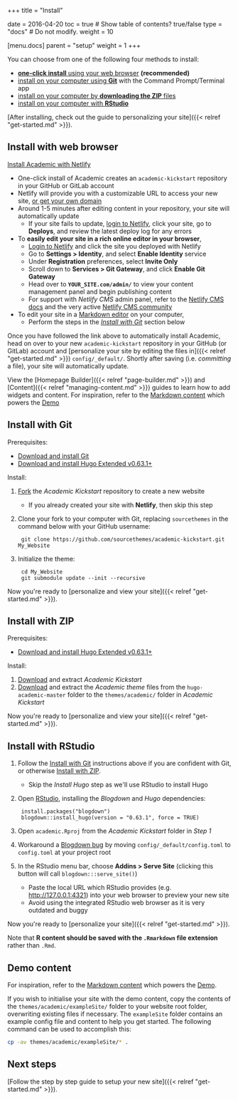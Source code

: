 +++
title = "Install"

date = 2016-04-20
toc = true  # Show table of contents? true/false
type = "docs"  # Do not modify.
weight = 10

[menu.docs]
  parent = "setup"
  weight = 1
+++

You can choose from one of the following four methods to install:

* [**one-click install** using your web browser](#install-with-web-browser) **(recommended)**
* [install on your computer using **Git**](#install-with-git) with the Command Prompt/Terminal app
* [install on your computer by **downloading the ZIP** files](#install-with-zip)
* [install on your computer with **RStudio**](#install-with-rstudio)

[After installing, check out the guide to personalizing your site]({{< relref "get-started.md" >}}).

## Install with web browser

[Install Academic with Netlify](https://app.netlify.com/start/deploy?repository=https://github.com/sourcethemes/academic-kickstart)

  * One-click install of Academic creates an `academic-kickstart` repository in your GitHub or GitLab account
  * Netlify will provide you with a customizable URL to access your new site, [or get your own domain](https://sourcethemes.com/academic/docs/domain/)
  * Around 1-5 minutes after editing content in your repository, your site will automatically update
    - If your site fails to update, [login to Netlify](https://www.netlify.com/), click your site, go to **Deploys**, and review the latest deploy log for any errors
  * To **easily edit your site in a rich online editor in your browser**,
    - [Login to Netlify](https://www.netlify.com/) and click the site you deployed with Netlify
    - Go to **Settings > Identity**, and select **Enable Identity** service
    - Under **Registration** preferences, select **Invite Only**
    - Scroll down to **Services > Git Gateway**, and click **Enable Git Gateway**
    - Head over to **`YOUR_SITE.com/admin/`** to view your content management panel and begin publishing content
    - For support with _Netlify CMS_ admin panel, refer to the [Netlify CMS docs](https://www.netlifycms.org/docs/add-to-your-site/#authentication) and the very active [Netlify CMS community](https://www.netlifycms.org/community/)
  * To edit your site in a [Markdown editor](https://www.typora.io) on your computer,
    - Perform the steps in the [*Install with Git*](#install-with-git) section below

Once you have followed the link above to automatically install Academic, head on over to your new `academic-kickstart` repository in your GitHub (or GitLab) account and [personalize your site by editing the files in]({{< relref "get-started.md" >}}) `config/_default/`. Shortly after saving (i.e. *committing* a file), your site will automatically update.
   
View the [Homepage Builder]({{< relref "page-builder.md" >}}) and [Content]({{< relref "managing-content.md" >}}) guides to learn how to add widgets and content. For inspiration, refer to the [Markdown content](https://github.com/gcushen/hugo-academic/tree/master/exampleSite) which powers the [Demo](https://academic-demo.netlify.com/)

## Install with Git

Prerequisites:

* [Download and install Git](https://git-scm.com/downloads)
* [Download and install Hugo Extended v0.63.1+](https://gohugo.io/getting-started/installing/#quick-install)

Install:

1. [Fork](https://github.com/sourcethemes/academic-kickstart#fork-destination-box) the *Academic Kickstart* repository to create a new website
   * If you already created your site with **Netlify**, then skip this step
2. Clone your fork to your computer with Git, replacing `sourcethemes` in the command below with your GitHub username:

        git clone https://github.com/sourcethemes/academic-kickstart.git My_Website

3. Initialize the theme:

        cd My_Website
        git submodule update --init --recursive

Now you're ready to [personalize and view your site]({{< relref "get-started.md" >}}).

## Install with ZIP

Prerequisites:

* [Download and install Hugo Extended v0.63.1+](https://gohugo.io/getting-started/installing/#quick-install)

Install:

1. [Download](https://github.com/sourcethemes/academic-kickstart/archive/master.zip) and extract *Academic Kickstart*
2. [Download](https://github.com/gcushen/hugo-academic/archive/master.zip) and extract the *Academic theme* files from the `hugo-academic-master` folder to the `themes/academic/` folder in *Academic Kickstart*

Now you're ready to [personalize and view your site]({{< relref "get-started.md" >}}).

## Install with RStudio

1. Follow the [Install with Git](#install-with-git) instructions above if you are confident with Git, or otherwise [Install with ZIP](#install-with-zip).
   - Skip the *Install Hugo* step as we'll use RStudio to install Hugo
2. Open [RStudio](https://www.rstudio.com/products/rstudio/), installing the *Blogdown* and *Hugo* dependencies:

        install.packages("blogdown")
        blogdown::install_hugo(version = "0.63.1", force = TRUE)

3. Open `academic.Rproj` from the *Academic Kickstart* folder in *Step 1*

4. Workaround a [Blogdown bug](https://github.com/rstudio/blogdown/issues/359) by moving `config/_default/config.toml` to `config.toml` at your project root

5. In the RStudio menu bar, choose **Addins > Serve Site** (clicking this button will call `blogdown:::serve_site()`)
   - Paste the local URL which RStudio provides (e.g. http://127.0.0.1:4321) into your web browser to preview your new site
   - Avoid using the integrated RStudio web browser as it is very outdated and buggy

Now you're ready to [personalize your site]({{< relref "get-started.md" >}}).

Note that **R content should be saved with the `.Rmarkdown` file extension** rather than `.Rmd`.

## Demo content

For inspiration, refer to the [Markdown content](https://github.com/gcushen/hugo-academic/tree/master/exampleSite) which powers the [Demo](https://academic-demo.netlify.com/).

If you wish to initialise your site with the demo content, copy the contents of the `themes/academic/exampleSite/` folder to your website root folder, overwriting existing files if necessary. The `exampleSite` folder contains an example config file and content to help you get started. The following command can be used to accomplish this:

```bash
cp -av themes/academic/exampleSite/* .
```

## Next steps

[Follow the step by step guide to setup your new site]({{< relref "get-started.md" >}}).
